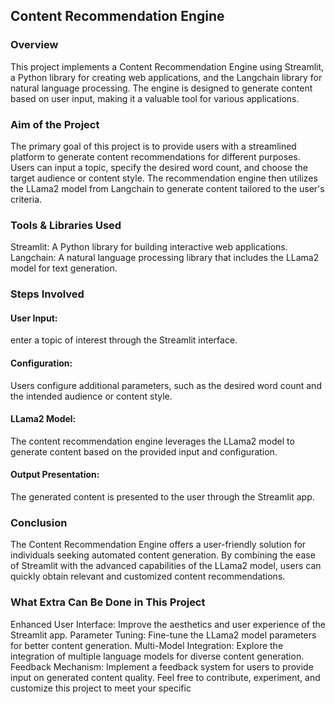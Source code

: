 ## Content Recommendation Engine

### Overview
This project implements a Content Recommendation Engine using Streamlit, a Python library for creating web applications, and the Langchain library for natural language processing. The engine is designed to generate content based on user input, making it a valuable tool for various applications.

### Aim of the Project
The primary goal of this project is to provide users with a streamlined platform to generate content recommendations for different purposes. Users can input a topic, specify the desired word count, and choose the target audience or content style. The recommendation engine then utilizes the LLama2 model from Langchain to generate content tailored to the user's criteria.

### Tools & Libraries Used
Streamlit: A Python library for building interactive web applications.
Langchain: A natural language processing library that includes the LLama2 model for text generation.

### Steps Involved
#### User Input: 
 enter a topic of interest through the Streamlit interface.
#### Configuration: 
Users configure additional parameters, such as the desired word count and the intended audience or content style.
#### LLama2 Model: 
The content recommendation engine leverages the LLama2 model to generate content based on the provided input and configuration.
#### Output Presentation: 
The generated content is presented to the user through the Streamlit app.

### Conclusion
The Content Recommendation Engine offers a user-friendly solution for individuals seeking automated content generation. By combining the ease of Streamlit with the advanced capabilities of the LLama2 model, users can quickly obtain relevant and customized content recommendations.

### What Extra Can Be Done in This Project
Enhanced User Interface: Improve the aesthetics and user experience of the Streamlit app.
Parameter Tuning: Fine-tune the LLama2 model parameters for better content generation.
Multi-Model Integration: Explore the integration of multiple language models for diverse content generation.
Feedback Mechanism: Implement a feedback system for users to provide input on generated content quality.
Feel free to contribute, experiment, and customize this project to meet your specific 